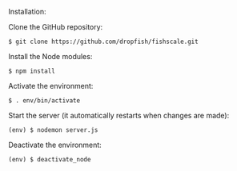 Installation:

Clone the GitHub repository:

```$ git clone https://github.com/dropfish/fishscale.git```

Install the Node modules:

```$ npm install```

Activate the environment:

```$ . env/bin/activate```

Start the server (it automatically restarts when changes are made):

```(env) $ nodemon server.js```

Deactivate the environment:

```(env) $ deactivate_node```
